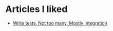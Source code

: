 # Articles I liked 

* [Write tests. Not too many. Mostly integration](https://kentcdodds.com/blog/write-tests)
